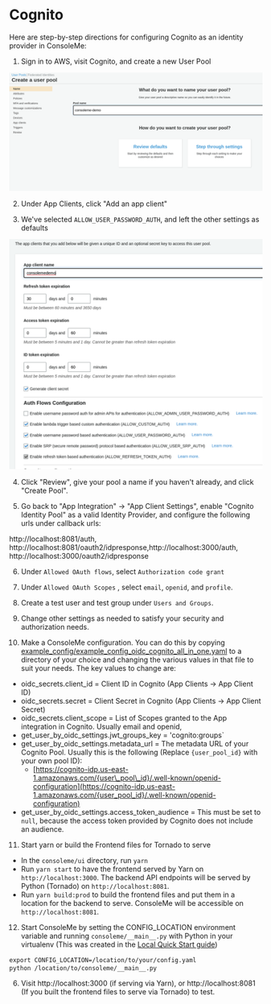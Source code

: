 # Cognito

Here are step-by-step directions for configuring Cognito as an identity provider in ConsoleMe:

1. Sign in to AWS, visit Cognito, and create a new User Pool

![](../../../.gitbook/assets/image%20%2817%29.png)

2. Under App Clients, click "Add an app client"

3. We've selected `ALLOW_USER_PASSWORD_AUTH`, and left the other settings as defaults

![](../../../.gitbook/assets/image%20%2815%29.png)

4. Click "Review", give your pool a name if you haven't already, and click "Create Pool". 

5. Go back to "App Integration" -&gt; "App Client Settings", enable "Cognito Identity Pool" as a valid Identity Provider, and configure the following urls under callback urls:

http://localhost:8081/auth, http://localhost:8081/oauth2/idpresponse,http://localhost:3000/auth, http://localhost:3000/oauth2/idpresponse

6. Under `Allowed OAuth flows`, select `Authorization code grant`

7. Under `Allowed OAuth Scopes` , select `email`, `openid`, and `profile`.

8. Create a test user and test group under `Users and Groups`.

9. Change other settings as needed to satisfy your security and authorization needs.

10. Make a ConsoleMe configuration. You can do this by copying [example\_config/example\_config\_oidc\_cognito\_all\_in\_one.yaml](https://github.com/Netflix/consoleme/blob/master/example_config/example_config_oidc_cognito_all_in_one.yaml) to a directory of your choice and changing the various values in that file to suit your needs. The key values to change are:

* oidc\_secrets.client\_id = Client ID in Cognito \(App Clients -&gt; App Client ID\)
* oidc\_secrets.secret = Client Secret in Cognito \(App Clients -&gt; App Client Secret\)
* oidc\_secrets.client\_scope = List of Scopes granted to the App integration in Cognito. Usually email and openid,
* get\_user\_by\_oidc\_settings.jwt\_groups\_key = 'cognito:groups\`
* get\_user\_by\_oidc\_settings.metadata\_url = The metadata URL of your Cognito Pool. Usually this is the following \(Replace `{user_pool_id}` with your own pool ID\):
  * [https://cognito-idp.us-east-1.amazonaws.com/{user\_pool\_id}/.well-known/openid-configuration](https://cognito-idp.us-east-1.amazonaws.com/{user_pool_id}/.well-known/openid-configuration)
* get\_user\_by\_oidc\_settings.access\_token\_audience = This must be set to `null`, because the access token provided by Cognito does not include an audience.

11. Start yarn or build the Frontend files for Tornado to serve

* In the `consoleme/ui` directory, run `yarn`
* Run `yarn start` to have the frontend served by Yarn on `http://localhost:3000`. The backend API endpoints will be served by Python \(Tornado\) on `http://localhost:8081`. 
* Run `yarn build:prod` to build the frontend files and put them in a location for the backend to serve. ConsoleMe will be accessible on `http://localhost:8081`.

12. Start ConsoleMe by setting the CONFIG\_LOCATION environment variable and running `consoleme/__main__.py` with Python in your virtualenv \(This was created in the [Local Quick Start guide](../../../quick-start/local-development.md)\)

```text
export CONFIG_LOCATION=/location/to/your/config.yaml
python /location/to/consoleme/__main__.py
```

6. Visit http://localhost:3000 \(if serving via Yarn\), or http://localhost:8081 \(If you built the frontend files to serve via Tornado\) to test.

